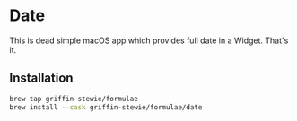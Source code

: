 # Date
This is dead simple macOS app which provides full date in a Widget. That's it.

## Installation

```sh
brew tap griffin-stewie/formulae
brew install --cask griffin-stewie/formulae/date
```
